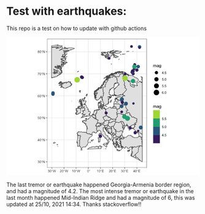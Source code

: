 <!-- README.md is generated from README.Rmd. Please edit that file -->

Test with earthquakes:
======================

This repo is a test on how to update with github actions

![](man/figures/README-unnamed-chunk-2-1.png)

The last tremor or earthquake happened Georgia-Armenia border region,
and had a magnitude of 4.2. The most intense tremor or earthquake in the
last month happened Mid-Indian Ridge and had a magnitude of 6, this was
updated at 25/10, 2021 14:34. Thanks stackoverflow!!
